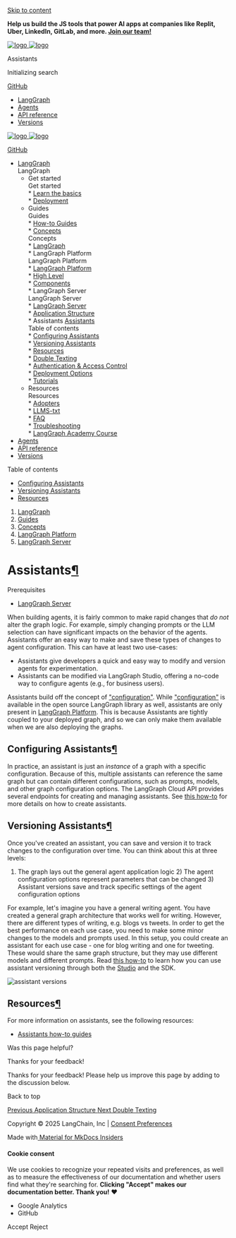 [ Skip to content](#assistants) 

**Help us build the JS tools that power AI apps at companies like Replit, Uber, LinkedIn, GitLab, and more. [Join our team!](https://jobs.ashbyhq.com/langchain/05efa205-8560-43fd-bfcc-3f7697561cfb?utm%5Fsource=https%3A%2F%2Flangchain-ai.github.io%2Flanggraphjs%2F&utm%5Fcampaign=langgraphjs%5Fdocs)** 

[ ![logo](../../static/wordmark_dark.svg) ![logo](../../static/wordmark_light.svg) ](../..) 

 Assistants 

[ ](javascript:void%280%29 "Share") 

 Initializing search

[  GitHub ](https://github.com/langchain-ai/langgraphjs "Go to repository") 

* [ LangGraph](../..)
* [ Agents](../../agents/overview/)
* [ API reference](../../reference/)
* [ Versions](../../versions/)

[ ![logo](../../static/wordmark_dark.svg) ![logo](../../static/wordmark_light.svg) ](../..) 

[  GitHub ](https://github.com/langchain-ai/langgraphjs "Go to repository") 

* [  LangGraph ](../..)  
 LangGraph  
   * Get started  
    Get started  
         * [  Learn the basics ](../../tutorials/quickstart/)  
         * [  Deployment ](../../tutorials/deployment/)  
   * Guides  
    Guides  
         * [  How-to Guides ](../../how-tos/)  
         * [  Concepts ](../)  
          Concepts  
                  * [  LangGraph ](../../concepts#langgraph)  
                  * LangGraph Platform  
                   LangGraph Platform  
                              * [  LangGraph Platform ](../../concepts#langgraph-platform)  
                              * [  High Level ](../../concepts#high-level)  
                              * [  Components ](../../concepts#components)  
                              * LangGraph Server  
                               LangGraph Server  
                                             * [  LangGraph Server ](../../concepts#langgraph-server)  
                                             * [  Application Structure ](../application%5Fstructure/)  
                                             * Assistants [  Assistants ](./)  
                                              Table of contents  
                                                               * [  Configuring Assistants ](#configuring-assistants)  
                                                               * [  Versioning Assistants ](#versioning-assistants)  
                                                               * [  Resources ](#resources)  
                                             * [  Double Texting ](../double%5Ftexting/)  
                                             * [  Authentication & Access Control ](../auth/)  
                              * [  Deployment Options ](../../concepts#deployment-options)  
         * [  Tutorials ](../../tutorials/)  
   * Resources  
    Resources  
         * [  Adopters ](../../adopters/)  
         * [  LLMS-txt ](../../llms-txt-overview/)  
         * [  FAQ ](../faq/)  
         * [  Troubleshooting ](../../troubleshooting/errors/)  
         * [  LangGraph Academy Course ](https://academy.langchain.com/courses/intro-to-langgraph)
* [  Agents ](../../agents/overview/)
* [  API reference ](../../reference/)
* [  Versions ](../../versions/)

 Table of contents 
* [  Configuring Assistants ](#configuring-assistants)
* [  Versioning Assistants ](#versioning-assistants)
* [  Resources ](#resources)

1. [  LangGraph ](../..)
2. [  Guides ](../../how-tos/)
3. [  Concepts ](../)
4. [  LangGraph Platform ](../../concepts#langgraph-platform)
5. [  LangGraph Server ](../../concepts#langgraph-server)

# Assistants[¶](#assistants "Permanent link")

Prerequisites

* [LangGraph Server](../langgraph%5Fserver/)

When building agents, it is fairly common to make rapid changes that _do not_ alter the graph logic. For example, simply changing prompts or the LLM selection can have significant impacts on the behavior of the agents. Assistants offer an easy way to make and save these types of changes to agent configuration. This can have at least two use-cases:

* Assistants give developers a quick and easy way to modify and version agents for experimentation.
* Assistants can be modified via LangGraph Studio, offering a no-code way to configure agents (e.g., for business users).

Assistants build off the concept of ["configuration"](../low%5Flevel/#configuration). While ["configuration"](../low%5Flevel/#configuration) is available in the open source LangGraph library as well, assistants are only present in [LangGraph Platform](../langgraph%5Fplatform/). This is because Assistants are tightly coupled to your deployed graph, and so we can only make them available when we are also deploying the graphs.

## Configuring Assistants[¶](#configuring-assistants "Permanent link")

In practice, an assistant is just an _instance_ of a graph with a specific configuration. Because of this, multiple assistants can reference the same graph but can contain different configurations, such as prompts, models, and other graph configuration options. The LangGraph Cloud API provides several endpoints for creating and managing assistants. See [this how-to](/langgraphjs/cloud/how-tos/configuration%5Fcloud) for more details on how to create assistants.

## Versioning Assistants[¶](#versioning-assistants "Permanent link")

Once you've created an assistant, you can save and version it to track changes to the configuration over time. You can think about this at three levels:

1) The graph lays out the general agent application logic 2) The agent configuration options represent parameters that can be changed 3) Assistant versions save and track specific settings of the agent configuration options

For example, let's imagine you have a general writing agent. You have created a general graph architecture that works well for writing. However, there are different types of writing, e.g. blogs vs tweets. In order to get the best performance on each use case, you need to make some minor changes to the models and prompts used. In this setup, you could create an assistant for each use case - one for blog writing and one for tweeting. These would share the same graph structure, but they may use different models and different prompts. Read [this how-to](/langgraphjs/cloud/how-tos/assistant%5Fversioning) to learn how you can use assistant versioning through both the [Studio](/langgraphjs/cloud/how-tos/index/#langgraph-studio) and the SDK.

![assistant versions](../img/assistants.png)

## Resources[¶](#resources "Permanent link")

For more information on assistants, see the following resources:

* [Assistants how-to guides](../../how-tos/#assistants)

 Was this page helpful? 

 Thanks for your feedback!

 Thanks for your feedback! Please help us improve this page by adding to the discussion below.

 Back to top 

[  Previous  Application Structure ](../application%5Fstructure/) [  Next  Double Texting ](../double%5Ftexting/) 

 Copyright © 2025 LangChain, Inc | [Consent Preferences](#%5F%5Fconsent) 

 Made with[ Material for MkDocs Insiders](https://squidfunk.github.io/mkdocs-material/) 

[ ](https://langchain-ai.github.io/langgraph/ "langchain-ai.github.io") [ ](https://github.com/langchain-ai/langgraphjs "github.com") [ ](https://twitter.com/LangChainAI "twitter.com") 

#### Cookie consent

We use cookies to recognize your repeated visits and preferences, as well as to measure the effectiveness of our documentation and whether users find what they're searching for. **Clicking "Accept" makes our documentation better. Thank you!** ❤️

* Google Analytics
* GitHub

Accept Reject 